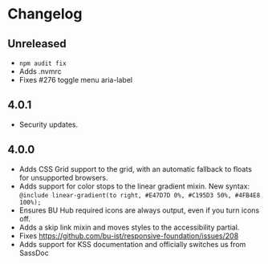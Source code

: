 # Changelog

## Unreleased

- `npm audit fix`
- Adds .nvmrc
- Fixes #276 toggle menu aria-label

## 4.0.1

- Security updates.

## 4.0.0

- Adds CSS Grid support to the grid, with an automatic fallback to floats for unsupported browsers.
- Adds support for color stops to the linear gradient mixin. New syntax: `@include linear-gradient(to right, #E47D7D 0%, #C195D3 50%, #4FB4E8 100%);`
- Ensures BU Hub required icons are always output, even if you turn icons off.
- Adds a skip link mixin and moves styles to the accessibility partial.
- Fixes https://github.com/bu-ist/responsive-foundation/issues/208
- Adds support for KSS documentation and officially switches us from SassDoc

